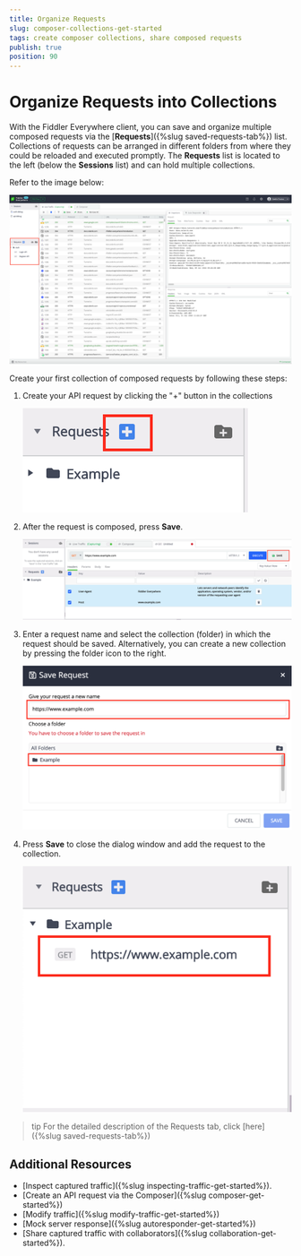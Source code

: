 ```yaml
---
title: Organize Requests
slug: composer-collections-get-started
tags: create composer collections, share composed requests
publish: true
position: 90
---
```


# Organize Requests into Collections

With the Fiddler Everywhere client, you can save and organize multiple composed requests via the [**Requests**]({%slug saved-requests-tab%}) list. Collections of requests can be arranged in different folders from where they could be reloaded and executed promptly. The **Requests** list is located to the left (below the **Sessions** list) and can hold multiple collections.

Refer to the image below:

![Requests lists](../images/requests/requests-list.png)

Create your first collection of composed requests by following these steps:

1. Create your API request by clicking the "+" button in the collections

    ![Requests lists](../images/requests/requests-create-new.png)

2. After the request is composed, press **Save**. 

    ![Requests lists](../images/requests/requests-save.png)

3. Enter a request name and select the collection (folder) in which the request should be saved. Alternatively, you can create a new collection by pressing the folder icon to the right.

    ![Requests lists](../images/requests/requests-enter-name-and-folder.png)

3. Press **Save** to close the dialog window and add the request to the collection.

    ![Requests lists](../images/requests/requests-created-collection.png)
    
>tip For the detailed description of the Requests tab, click [here]({%slug saved-requests-tab%})

## Additional Resources
 
- [Inspect captured traffic]({%slug inspecting-traffic-get-started%}).
- [Create an API request via the Composer]({%slug composer-get-started%})
- [Modify traffic]({%slug modify-traffic-get-started%})
- [Mock server response]({%slug autoresponder-get-started%})
- [Share captured traffic with collaborators]({%slug collaboration-get-started%}).
